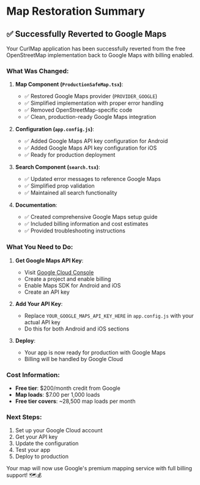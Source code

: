 # Map Restoration Summary

## ✅ Successfully Reverted to Google Maps

Your CurlMap application has been successfully reverted from the free OpenStreetMap implementation back to Google Maps with billing enabled.

### What Was Changed:

1. **Map Component (`ProductionSafeMap.tsx`)**:
   - ✅ Restored Google Maps provider (`PROVIDER_GOOGLE`)
   - ✅ Simplified implementation with proper error handling
   - ✅ Removed OpenStreetMap-specific code
   - ✅ Clean, production-ready Google Maps integration

2. **Configuration (`app.config.js`)**:
   - ✅ Added Google Maps API key configuration for Android
   - ✅ Added Google Maps API key configuration for iOS
   - ✅ Ready for production deployment

3. **Search Component (`search.tsx`)**:
   - ✅ Updated error messages to reference Google Maps
   - ✅ Simplified prop validation
   - ✅ Maintained all search functionality

4. **Documentation**:
   - ✅ Created comprehensive Google Maps setup guide
   - ✅ Included billing information and cost estimates
   - ✅ Provided troubleshooting instructions

### What You Need to Do:

1. **Get Google Maps API Key**:
   - Visit [Google Cloud Console](https://console.cloud.google.com/)
   - Create a project and enable billing
   - Enable Maps SDK for Android and iOS
   - Create an API key

2. **Add Your API Key**:
   - Replace `YOUR_GOOGLE_MAPS_API_KEY_HERE` in `app.config.js` with your actual API key
   - Do this for both Android and iOS sections

3. **Deploy**:
   - Your app is now ready for production with Google Maps
   - Billing will be handled by Google Cloud

### Cost Information:
- **Free tier**: $200/month credit from Google
- **Map loads**: $7.00 per 1,000 loads
- **Free tier covers**: ~28,500 map loads per month

### Next Steps:
1. Set up your Google Cloud account
2. Get your API key
3. Update the configuration
4. Test your app
5. Deploy to production

Your map will now use Google's premium mapping service with full billing support! 🗺️💰